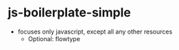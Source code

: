 # js-boilerplate-simple

- focuses only javascript, except all any other resources
    - Optional: flowtype

